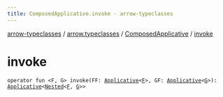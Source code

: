 ```yaml
---
title: ComposedApplicative.invoke - arrow-typeclasses
---
```


[arrow-typeclasses](../../index.html) / [arrow.typeclasses](../index.html) / [ComposedApplicative](index.html) / [invoke](./invoke.html)

# invoke

`operator fun <F, G> invoke(FF: `[`Applicative`](../-applicative/index.html)`<`[`F`](invoke.html#F)`>, GF: `[`Applicative`](../-applicative/index.html)`<`[`G`](invoke.html#G)`>): `[`Applicative`](../-applicative/index.html)`<`[`Nested`](../-nested.html)`<`[`F`](invoke.html#F)`, `[`G`](invoke.html#G)`>>`